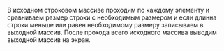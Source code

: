 В исходном строковом массиве проходим по каждому элементу и сравниваем размер строки с необходимым размером
и если длинна строки меньше или равен необходимому размеру записываем в выходной массив.
После прохода всего исходного массива выводим выходной массив на экран.